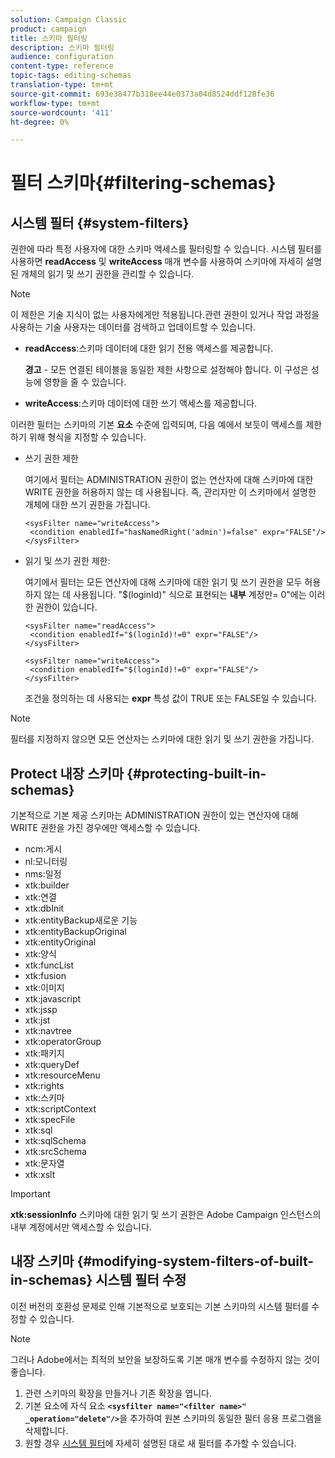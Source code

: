 ```yaml
---
solution: Campaign Classic
product: campaign
title: 스키마 필터링
description: 스키마 필터링
audience: configuration
content-type: reference
topic-tags: editing-schemas
translation-type: tm+mt
source-git-commit: 693e38477b318ee44e0373a04d8524ddf128fe36
workflow-type: tm+mt
source-wordcount: '411'
ht-degree: 0%

---
```



# 필터 스키마{#filtering-schemas}

## 시스템 필터 {#system-filters}

권한에 따라 특정 사용자에 대한 스키마 액세스를 필터링할 수 있습니다. 시스템 필터를 사용하면 **readAccess** 및 **writeAccess** 매개 변수를 사용하여 스키마에 자세히 설명된 개체의 읽기 및 쓰기 권한을 관리할 수 있습니다.

>[!NOTE]
>
>이 제한은 기술 지식이 없는 사용자에게만 적용됩니다.관련 권한이 있거나 작업 과정을 사용하는 기술 사용자는 데이터를 검색하고 업데이트할 수 있습니다.

* **readAccess**:스키마 데이터에 대한 읽기 전용 액세스를 제공합니다.

   **경고**  - 모든 연결된 테이블을 동일한 제한 사항으로 설정해야 합니다. 이 구성은 성능에 영향을 줄 수 있습니다.

* **writeAccess**:스키마 데이터에 대한 쓰기 액세스를 제공합니다.

이러한 필터는 스키마의 기본 **요소** 수준에 입력되며, 다음 예에서 보듯이 액세스를 제한하기 위해 형식을 지정할 수 있습니다.

* 쓰기 권한 제한

   여기에서 필터는 ADMINISTRATION 권한이 없는 연산자에 대해 스키마에 대한 WRITE 권한을 허용하지 않는 데 사용됩니다. 즉, 관리자만 이 스키마에서 설명한 개체에 대한 쓰기 권한을 가집니다.

   ```
   <sysFilter name="writeAccess">      
    <condition enabledIf="hasNamedRight('admin')=false" expr="FALSE"/>    
   </sysFilter>
   ```

* 읽기 및 쓰기 권한 제한:

   여기에서 필터는 모든 연산자에 대해 스키마에 대한 읽기 및 쓰기 권한을 모두 허용하지 않는 데 사용됩니다. &quot;$(loginId)&quot; 식으로 표현되는 **내부** 계정만= 0&quot;에는 이러한 권한이 있습니다.

   ```
   <sysFilter name="readAccess"> 
    <condition enabledIf="$(loginId)!=0" expr="FALSE"/>
   </sysFilter>
   
   <sysFilter name="writeAccess">  
    <condition enabledIf="$(loginId)!=0" expr="FALSE"/>
   </sysFilter>
   ```

   조건을 정의하는 데 사용되는 **expr** 특성 값이 TRUE 또는 FALSE일 수 있습니다.

>[!NOTE]
>
>필터를 지정하지 않으면 모든 연산자는 스키마에 대한 읽기 및 쓰기 권한을 가집니다.

## Protect 내장 스키마 {#protecting-built-in-schemas}

기본적으로 기본 제공 스키마는 ADMINISTRATION 권한이 있는 연산자에 대해 WRITE 권한을 가진 경우에만 액세스할 수 있습니다.

* ncm:게시
* nl:모니터링
* nms:일정
* xtk:builder
* xtk:연결
* xtk:dbInit
* xtk:entityBackup새로운 기능
* xtk:entityBackupOriginal
* xtk:entityOriginal
* xtk:양식
* xtk:funcList
* xtk:fusion
* xtk:이미지
* xtk:javascript
* xtk:jssp
* xtk:jst
* xtk:navtree
* xtk:operatorGroup
* xtk:패키지
* xtk:queryDef
* xtk:resourceMenu
* xtk:rights
* xtk:스키마
* xtk:scriptContext
* xtk:specFile
* xtk:sql
* xtk:sqlSchema
* xtk:srcSchema
* xtk:문자열
* xtk:xslt

>[!IMPORTANT]
>
>**xtk:sessionInfo** 스키마에 대한 읽기 및 쓰기 권한은 Adobe Campaign 인스턴스의 내부 계정에서만 액세스할 수 있습니다.

## 내장 스키마 {#modifying-system-filters-of-built-in-schemas} 시스템 필터 수정

이전 버전의 호환성 문제로 인해 기본적으로 보호되는 기본 스키마의 시스템 필터를 수정할 수 있습니다.

>[!NOTE]
>
>그러나 Adobe에서는 최적의 보안을 보장하도록 기본 매개 변수를 수정하지 않는 것이 좋습니다.

1. 관련 스키마의 확장을 만들거나 기존 확장을 엽니다.
1. 기본 요소에 자식 요소 **`<sysfilter name="<filter name>" _operation="delete"/>`**&#x200B;을 추가하여 원본 스키마의 동일한 필터 응용 프로그램을 삭제합니다.
1. 원할 경우 [시스템 필터](#system-filters)에 자세히 설명된 대로 새 필터를 추가할 수 있습니다.

